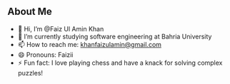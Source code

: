 ## About Me

- 👋 Hi, I’m @Faiz Ul Amin Khan
- 🌱 I’m currently studying software engineering at Bahria University
- 📫 How to reach me: khanfaizulamin@gmail.com
- 😄 Pronouns: Faizii
- ⚡ Fun fact: I love playing chess and have a knack for solving complex puzzles!
